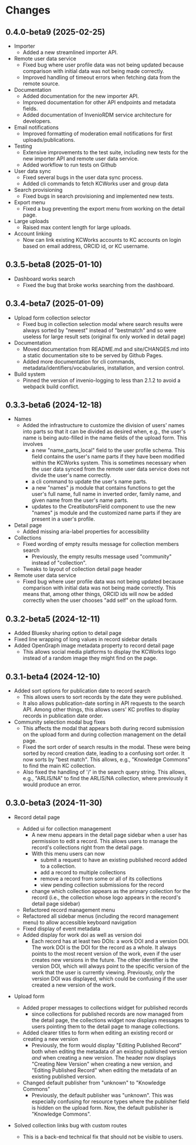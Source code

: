 
<!-- This file is part of Knowledge Commons Works. -->
<!-- Copyright (C) 2024 Mesh Research. -->

# Changes

## 0.4.0-beta9 (2025-02-25)

- Importer
    - Added a new streamlined importer API.
- Remote user data service
    - Fixed bug where user profile data was not being updated because comparison with initial data was not being made correctly.
    - Improved handling of timeout errors when fetching data from the remote source.
- Documentation
    - Added documentation for the new importer API.
    - Improved documentation for other API endpoints and metadata fields.
    - Added documentation of InvenioRDM service architecture for developers.
- Email notifications
    - Improved formatting of moderation email notifications for first uploads/publications.
- Testing
    - Extensive improvements to the test suite, including new tests for the new importer API and remote user data service.
    - Added workflow to run tests on Github
- User data sync
    - Fixed several bugs in the user data sync process.
    - Added cli commands to fetch KCWorks user and group data
- Search provisioning
    - Fixed bugs in search provisioning and implemented new tests.
- Export menu
    - Fixed a bug preventing the export menu from working on the detail page.
- Large uploads
    - Raised max content length for large uploads.
- Account linking
    - Now can link existing KCWorks accounts to KC accounts on login based on email address, ORCID id, or KC username.

## 0.3.5-beta8 (2025-01-10)

- Dashboard works search
    - Fixed the bug that broke works searching from the dashboard.

## 0.3.4-beta7 (2025-01-09)

- Upload form collection selector
    - Fixed bug in collection selection modal where search results were always sorted by "newest" instead of "bestmatch" and so were useless for large result sets (original fix only worked in detail page)
- Documentation
    - Moved documentation from README.md and site/CHANGES.md into a static documentation site to be served by Github Pages.
    - Added more documentation for cli commands, metadata/identifiers/vocabularies, installation, and version control.
- Build system
    - Pinned the version of invenio-logging to less than 2.1.2 to avoid a webpack build conflict.

## 0.3.3-beta6 (2024-12-18)

- Names
    - Added the infrastructure to customize the division of users' names into parts so that it can be divided as desired when, e.g., the user's name is being auto-filled in the name fields of the upload form. This involves
        - a new "name_parts_local" field to the user profile schema. This field contains the user's name parts if they have been modified within the KCWorks system. This is sometimes necessary when the user data synced from the remote user data service does not divide the user's name correctly.
        - a cli command to update the user's name parts.
        - a new "names" js module that contains functions to get the user's full name, full name in inverted order, family name, and given name from the user's name parts.
        - updates to the CreatibutorsField component to use the new "names" js module and the customized name parts if they are present in a user's profile.
- Detail page
    - Added missing aria-label properties for accessibility
- Collections
    - Fixed wording of empty results message for collection members search
        - Previously, the empty results message used "community" instead of "collection".
    - Tweaks to layout of collection detail page header
- Remote user data service
    - Fixed bug where user profile data was not being updated because comparison with initial data was not being made correctly. This means that, among other things, ORCID ids will now be added correctly when the user chooses "add self" on the upload form.

## 0.3.2-beta5 (2024-12-11)

- Added Bluesky sharing option to detail page
- Fixed line wrapping of long values in record sidebar details
- Added OpenGraph image metadata property to record detail page
    - This allows social media platforms to display the KCWorks logo instead of a random image they might find on the page.

## 0.3.1-beta4 (2024-12-10)

- Added sort options for publication date to record search
    - This allows users to sort records by the date they were published.
    - It also allows publication-date sorting in API requests to the search API. Among other things, this allows users' KC profiles to display records in publication date order.
- Community selection modal bug fixes
    - This affects the modal that appears both during record submission on the upload form and during collection management on the detail page.
    - Fixed the sort order of search results in the modal. These were being sorted by record creation date, leading to a confusing sort order. It now sorts by "best match". This allows, e.g., "Knowledge Commons" to find the main KC collection.
    - Also fixed the handling of '/' in the search query string. This allows, e.g., "ARLIS/NA" to find the ARLIS/NA collection, where previously it would produce an error.

## 0.3.0-beta3 (2024-11-30)

- Record detail page
    - Added ui for collection management
        - A new menu appears in the detail page sidebar when a user has permission to edit a record. This
        allows users to manage the record's collections right from the detail page.
        - With this menu users can now
            - submit a request to have an existing published record added to a collection.
            - add a record to multiple collections
            - remove a record from some or all of its collections
            - view pending collection submissions for the record
        - change which collection appears as the primary collection for the record (i.e., the collection whose logo appears in the record's detail page sidebar)
    - Refactored record management menu
    - Refactored all sidebar menus (including the record management menu) to allow accessible
      keyboard navigation
    - Fixed display of event metadata
    - Added display for work doi as well as version doi
        - Each record has at least two DOIs: a work DOI and a version DOI. The work DOI is the DOI for the record as a whole. It always points to the most recent version of the work, even if the user creates new versions in the future. The other identifier is the version DOI, which will always point to the specific version of the work that the user is currently viewing. Previously, only the version DOI was displayed, which could be confusing if the user created a new version of the work.

- Upload form
    - Added proper messages to collections widget for published records
        - since collections for published records are now managed from the detail page, the collections widget now displays messages to users pointing them to the detail page to manage collections.
    - Added clearer titles to form when editing an existing record
      or creating a new version
        - Previously, the form would display "Editing Published Record" both when editing the metadata of an existing published version *and* when creating a new version. The header now displays "Creating New Version" when creating a new version, and "Editing Published Record" when editing the metadata of an existing published version.
    - Changed default publisher from "unknown" to "Knowledge Commons"
        - Previously, the default publisher was "unknown". This was especially confusing for resource types where the publisher field is hidden on the upload form. Now, the default publisher is "Knowledge Commons".

- Solved collection links bug with custom routes
    - This is a back-end technical fix that should not be visible to users.
